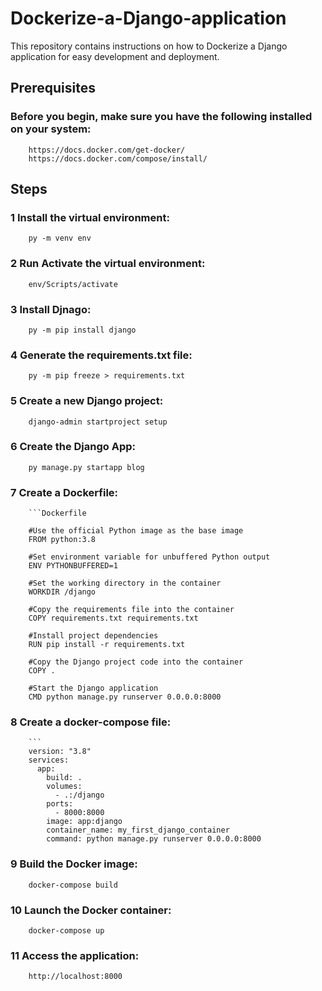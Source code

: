 # Dockerize-a-Django-application

This repository contains instructions on how to Dockerize a Django application for easy development and deployment.

## Prerequisites
### Before you begin, make sure you have the following installed on your system:
        https://docs.docker.com/get-docker/
        https://docs.docker.com/compose/install/
## Steps
### 1 Install the virtual environment:
        py -m venv env
### 2 Run Activate the virtual environment:
        env/Scripts/activate
### 3 Install Djnago:
        py -m pip install django
### 4 Generate the requirements.txt file:
        py -m pip freeze > requirements.txt
### 5 Create a new Django project:
        django-admin startproject setup
### 6 Create the Django App:
        py manage.py startapp blog
### 7 Create a Dockerfile:
        ```Dockerfile

        #Use the official Python image as the base image
        FROM python:3.8
        
        #Set environment variable for unbuffered Python output
        ENV PYTHONBUFFERED=1
        
        #Set the working directory in the container
        WORKDIR /django
        
        #Copy the requirements file into the container
        COPY requirements.txt requirements.txt
        
        #Install project dependencies
        RUN pip install -r requirements.txt
        
        #Copy the Django project code into the container
        COPY .
        
        #Start the Django application
        CMD python manage.py runserver 0.0.0.0:8000          
### 8 Create a docker-compose file:
        ```
        version: "3.8"
        services:
          app:
            build: .
            volumes:
              - .:/django
            ports:
              - 8000:8000
            image: app:django
            container_name: my_first_django_container
            command: python manage.py runserver 0.0.0.0:8000 
### 9 Build the Docker image:
        docker-compose build
### 10 Launch the Docker container:
        docker-compose up
### 11 Access the application:
        http://localhost:8000
